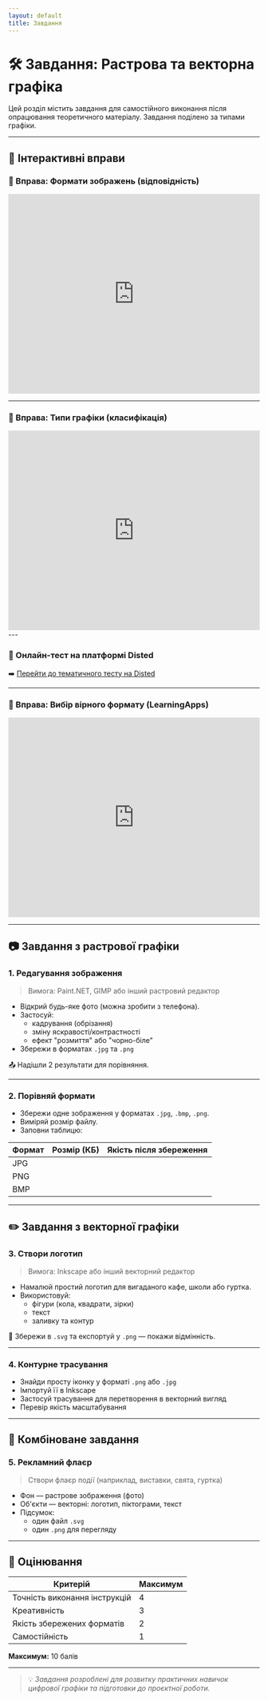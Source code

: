 ```yaml
---
layout: default
title: Завдання
---
```


# 🛠 Завдання: Растрова та векторна графіка

Цей розділ містить завдання для самостійного виконання після опрацювання теоретичного матеріалу. Завдання поділено за типами графіки.

---

## 🧠 Інтерактивні вправи

### 🧩 Вправа: Формати зображень (відповідність)

<iframe src="https://learningapps.org/watch?activity=view5601707" style="border:0px;width:100%;height:400px" allowfullscreen></iframe>


---

### 🧩 Вправа: Типи графіки (класифікація)

<iframe src="https://learningapps.org/watch?activity=15579503" style="border:0px;width:100%;height:400px" allowfullscreen></iframe>
---



### 🧪 Онлайн-тест на платформі Disted

➡️ [Перейти до тематичного тесту на Disted](https://disted.edu.vn.ua/courses/learn/10833)

---

### 🧩 Вправа: Вибір вірного формату (LearningApps)

<iframe src="https://learningapps.org/watch?v=pazkcv1xk17" style="border:0px;width:100%;height:400px" allowfullscreen></iframe>

---

## 📷 Завдання з растрової графіки

### 1. Редагування зображення

> Вимога: Paint.NET, GIMP або інший растровий редактор

- Відкрий будь-яке фото (можна зробити з телефона).
- Застосуй:
  - кадрування (обрізання)
  - зміну яскравості/контрастності
  - ефект "розмиття" або "чорно-біле"
- Збережи в форматах `.jpg` та `.png`

📤 Надішли 2 результати для порівняння.

---

### 2. Порівняй формати

- Збережи одне зображення у форматах `.jpg`, `.bmp`, `.png`.
- Виміряй розмір файлу.
- Заповни таблицю:

| Формат | Розмір (КБ) | Якість після збереження |
|--------|--------------|--------------------------|
| JPG    |              |                          |
| PNG    |              |                          |
| BMP    |              |                          |

---

## ✏️ Завдання з векторної графіки

### 3. Створи логотип

> Вимога: Inkscape або інший векторний редактор

- Намалюй простий логотип для вигаданого кафе, школи або гуртка.
- Використовуй:
  - фігури (кола, квадрати, зірки)
  - текст
  - заливку та контур

🎯 Збережи в `.svg` та експортуй у `.png` — покажи відмінність.

---

### 4. Контурне трасування

- Знайди просту іконку у форматі `.png` або `.jpg`
- Імпортуй її в Inkscape
- Застосуй трасування для перетворення в векторний вигляд
- Перевір якість масштабування

---

## 🤝 Комбіноване завдання

### 5. Рекламний флаєр

> Створи флаєр події (наприклад, виставки, свята, гуртка)

- Фон — растрове зображення (фото)
- Об'єкти — векторні: логотип, піктограми, текст
- Підсумок:
  - один файл `.svg`
  - один `.png` для перегляду

---

## 📝 Оцінювання

| Критерій                   | Максимум |
|----------------------------|----------|
| Точність виконання інструкцій | 4        |
| Креативність               | 3        |
| Якість збережених форматів | 2        |
| Самостійність              | 1        |

**Максимум:** 10 балів

---

> 💡 *Завдання розроблені для розвитку практичних навичок цифрової графіки та підготовки до проєктної роботи.*


